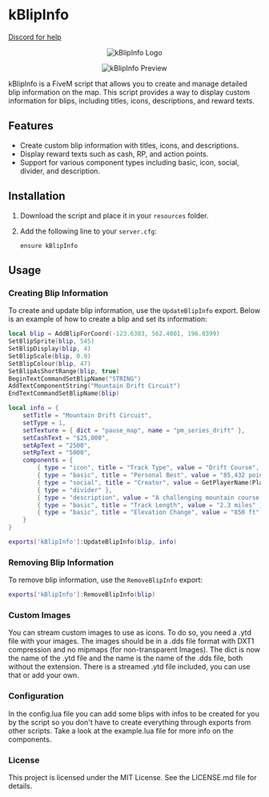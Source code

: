 # kBlipInfo
[Discord for help](https://discord.gg/5Da9eCfEec)
<p align="center">
  <img src="images/logo.png" alt="kBlipInfo Logo">
</p>
<p align="center">
  <img src="images/preview.png" alt="kBlipInfo Preview">
</p>

kBlipInfo is a FiveM script that allows you to create and manage detailed blip information on the map. This script provides a way to display custom information for blips, including titles, icons, descriptions, and reward texts.

## Features

- Create custom blip information with titles, icons, and descriptions.
- Display reward texts such as cash, RP, and action points.
- Support for various component types including basic, icon, social, divider, and description.

## Installation

1. Download the script and place it in your `resources` folder.
2. Add the following line to your `server.cfg`:

    ```plaintext
    ensure kBlipInfo
    ```

## Usage

### Creating Blip Information

To create and update blip information, use the `UpdateBlipInfo` export. Below is an example of how to create a blip and set its information:

```lua
local blip = AddBlipForCoord(-123.6383, 562.4001, 196.0399)
SetBlipSprite(blip, 545) 
SetBlipDisplay(blip, 4)
SetBlipScale(blip, 0.9)
SetBlipColour(blip, 47)   
SetBlipAsShortRange(blip, true)
BeginTextCommandSetBlipName("STRING")
AddTextComponentString("Mountain Drift Circuit") 
EndTextCommandSetBlipName(blip)

local info = {
    setTitle = "Mountain Drift Circuit",
    setType = 1,
    setTexture = { dict = "pause_map", name = "pm_series_drift" },
    setCashText = "$25,000",
    setApText = "2500",
    setRpText = "5000",
    components = {
        { type = "icon", title = "Track Type", value = "Drift Course", iconIndex = 2, iconHudColor = 1, isTicked = false },
        { type = "basic", title = "Personal Best", value = "85,432 points" },
        { type = "social", title = "Creator", value = GetPlayerName(PlayerId()), isSocialClubName = true },
        { type = "divider" },
        { type = "description", value = "A challenging mountain course featuring tight hairpins and technical sections." },
        { type = "basic", title = "Track Length", value = "2.3 miles" },
        { type = "basic", title = "Elevation Change", value = "850 ft" }
    }
}

exports['kBlipInfo']:UpdateBlipInfo(blip, info)
```

### Removing Blip Information

To remove blip information, use the `RemoveBlipInfo` export:

```lua
exports['kBlipInfo']:RemoveBlipInfo(blip)
```

### Custom Images

You can stream custom images to use as icons. To do so, you need a .ytd file with your images. The images should be in a .dds file format with DXT1 compression and no mipmaps (for non-transparent Images). The dict is now the name of the .ytd file and the name is the name of the .dds file, both without the extension. There is a streamed .ytd file included, you can use that or add your own.

### Configuration

In the config.lua file you can add some blips with infos to be created for you by the script so you don't have to create everything through exports from other scripts. Take a look at the example.lua file for more info on the components.

### License

This project is licensed under the MIT License. See the LICENSE.md file for details.
